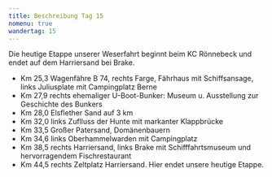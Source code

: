 ```yaml
---
title: Beschreibung Tag 15
nomenu: true
wandertag: 15
---
```


Die heutige Etappe unserer Weserfahrt beginnt beim KC Rönnebeck und endet auf dem Harriersand bei Brake.

-	Km 25,3 Wagenfähre B 74, rechts Farge, Fährhaus mit Schiffsansage, links Juliusplate mit Campingplatz Berne 
-	Km 27,9 rechts ehemaliger U-Boot-Bunker: Museum u. Ausstellung zur Geschichte des Bunkers
-	Km 28,0 Elsflether Sand auf 3 km
-	Km 32,0 links Zuflluss der Hunte mit markanter Klappbrücke
-	Km 33,5 Großer Patersand, Domänenbauern
-	Km 34,6 links Oberhammelwarden mit Campingplatz
-	Km 38,5 rechts Harriersand, links Brake mit Schifffahrtsmuseum und hervorragendem Fischrestaurant
-	Km 44,5 rechts Zeltplatz Harriersand. Hier endet unsere heutige Etappe.	
